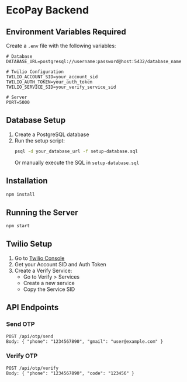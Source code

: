 # EcoPay Backend

## Environment Variables Required

Create a `.env` file with the following variables:

```env
# Database
DATABASE_URL=postgresql://username:password@host:5432/database_name

# Twilio Configuration
TWILIO_ACCOUNT_SID=your_account_sid
TWILIO_AUTH_TOKEN=your_auth_token
TWILIO_SERVICE_SID=your_verify_service_sid

# Server
PORT=5000
```

## Database Setup

1. Create a PostgreSQL database
2. Run the setup script:
   ```bash
   psql -d your_database_url -f setup-database.sql
   ```
   Or manually execute the SQL in `setup-database.sql`

## Installation

```bash
npm install
```

## Running the Server

```bash
npm start
```

## Twilio Setup

1. Go to [Twilio Console](https://console.twilio.com/)
2. Get your Account SID and Auth Token
3. Create a Verify Service:
   - Go to Verify > Services
   - Create a new service
   - Copy the Service SID

## API Endpoints

### Send OTP
```
POST /api/otp/send
Body: { "phone": "1234567890", "gmail": "user@example.com" }
```

### Verify OTP
```
POST /api/otp/verify
Body: { "phone": "1234567890", "code": "123456" }
```
